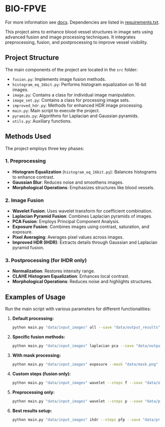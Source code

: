 # BIO-FPVE

For more information see [docs](doc/docs.pdf). Dependencies are listed in [requirements.txt](requirements.txt).


This project aims to enhance blood vessel structures in image sets using advanced fusion and image processing techniques. It integrates preprocessing, fusion, and postprocessing to improve vessel visibility.

## Project Structure
The main components of the project are located in the `src` folder:

- `fusion.py`: Implements image fusion methods.
- `histogram_eq_16bit.py`: Performs histogram equalization on 16-bit images.
- `image.py`: Contains a class for individual image manipulation.
- `image_set.py`: Contains a class for processing image sets.
- `improved_hdr.py`: Methods for enhanced HDR image processing.
- `main.py`: Main script to execute the project.
- `pyramids.py`: Algorithms for Laplacian and Gaussian pyramids.
- `utils.py`: Auxiliary functions.

## Methods Used
The project employs three key phases:

### 1. Preprocessing
- **Histogram Equalization** (`histogram_eq_16bit.py`): Balances histograms to enhance contrast.
- **Gaussian Blur**: Reduces noise and smoothens images.
- **Morphological Operations**: Emphasizes structures like blood vessels.

### 2. Image Fusion
- **Wavelet Fusion**: Uses wavelet transform for coefficient combination.
- **Laplacian Pyramid Fusion**: Combines Laplacian pyramids of images.
- **PCA Fusion**: Employs Principal Component Analysis.
- **Exposure Fusion**: Combines images using contrast, saturation, and exposure.
- **Pixel Averaging**: Averages pixel values across images.
- **Improved HDR (IHDR)**: Extracts details through Gaussian and Laplacian pyramid fusion.

### 3. Postprocessing (for IHDR only)
- **Normalization**: Restores intensity range.
- **CLAHE Histogram Equalization**: Enhances local contrast.
- **Morphological Operations**: Reduces noise and highlights structures.

## Examples of Usage
Run the main script with various parameters for different functionalities:

1. **Default processing:**
   ```bash
   python main.py "data/input_images" all --save "data/output_results"
    ```

2. **Specific fusion methods:**
    ```bash
    python main.py "data/input_images" laplacian pca --save "data/output_results"
    ```

3. **With mask processing:**
    ```bash
    python main.py "data/input_images" exposure --mask "data/mask.png" --save "data/output_results"
    ```

4. **Custom steps (fusion only):**
    ```bash
    python main.py "data/input_images" wavelet --steps f --save "data/output_results"
    ```

5. **Preprocessing only:**
    ```bash
    python main.py "data/input_images" wavelet --steps p --save "data/preprocessed_images"
    ```

6. **Best results setup:**
    ```bash
    python main.py "data/input_images" ihdr --steps pfp --save "data/preprocessed_images"
    ```